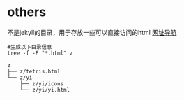 # others
不是jekyll的目录，用于存放一些可以直接访问的html
[网址导航](/zz/index.html)

```shell
#生成以下目录信息
tree -f -P "*.html" z
```

```
z
├── z/tetris.html
└── z/yi
    ├── z/yi/icons
    └── z/yi/yi.html

```

